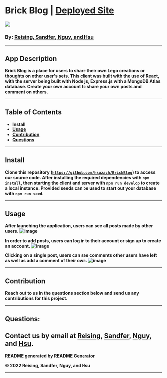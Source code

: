 # Brick Blog | <a href="https://brickblog-zh.herokuapp.com/"><strong>Deployed Site<strong></a>
<img src="https://img.shields.io/badge/License-MIT-blue.svg">

### By: [Reising, Sandfer, Nguy, and Hsu](#questions)

---

## App Description

Brick Blog is a place for users to share their own Lego creations or thoughts on other user's sets. This client was built with the use of React, with the server being built with Node.js, Express.js with a MongoDB Atlas database. Create your own account to share your own posts and comment on others.

---

## Table of Contents
- [Install](#install)
- [Usage](#usage)
- [Contribution](#contribution)
- [Questions](#questions)

---

## Install

Clone this repository (<code>https://github.com/hsuzach/BrickBlog</code>) to access our source code. After installing the required dependencies with `npm install`, then starting the client and server with `npm run develop` to create a local instance. Provided seeds can be used to start out your database with `npm run seed`.

---

## Usage

After launching the application, users can see all posts made by other users.
![image](https://user-images.githubusercontent.com/30445082/166293761-54edcbf5-7c60-46b7-85ef-3afca6d1435e.png)

In order to add posts, users can log in to their account or sign up to create an account.
![image](https://user-images.githubusercontent.com/30445082/166293949-353b01f7-b586-4954-a58e-0abda4bedced.png)

Clicking on a single post, users can see comments other users have left as well as add a comment of their own.
![image](https://user-images.githubusercontent.com/30445082/166294390-52744e56-e49e-483c-ac2b-e9ceabd53e48.png)



---

## Contribution

Reach out to us in the questions section below and send us any contributions for this project. 


---

## Questions:

Contact us by email at **[Reising](william@reising.dev)**, **[Sandfer](bsandfer@gmail.com)**, **[Nguy](raincadence27@gmail.com)**, and **[Hsu](hsuzach@gmail.com)**. 
---

README generated by [README Generator](https://github.com/wreising/Week_5-Homework_1)

© 2022 Reising, Sandfer, Nguy, and Hsu

---
